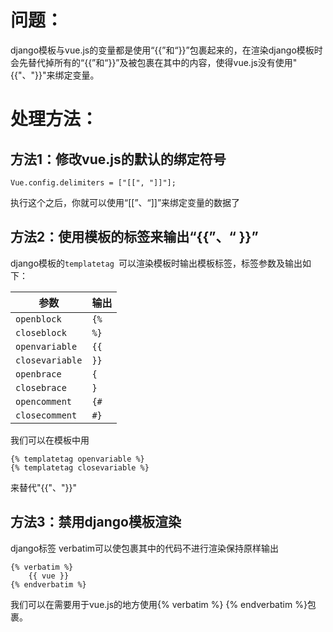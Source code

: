 # 问题：

django模板与vue.js的变量都是使用“{{”和“}}”包裹起来的，在渲染django模板时会先替代掉所有的“{{”和“}}”及被包裹在其中的内容，使得vue.js没有使用"{{"、"}}"来绑定变量。

# 处理方法：

## 方法1：修改vue.js的默认的绑定符号

```
Vue.config.delimiters = ["[[", "]]"];
```

执行这个之后，你就可以使用“[[”、“]]”来绑定变量的数据了

## 方法2：使用模板的标签来输出“{{”、“ }}”

django模板的`templatetag `可以渲染模板时输出模板标签，标签参数及输出如下：

| 参数              | 输出   |
| --------------- | ---- |
| `openblock`     | `{%` |
| `closeblock`    | `%}` |
| `openvariable`  | `{{` |
| `closevariable` | `}}` |
| `openbrace`     | `{`  |
| `closebrace`    | `}`  |
| `opencomment`   | `{#` |
| `closecomment`  | `#}` |

我们可以在模板中用

```
{% templatetag openvariable %} 
{% templatetag closevariable %}
```

来替代"{{"、"}}"

## 方法3：禁用django模板渲染

django标签 verbatim可以使包裹其中的代码不进行渲染保持原样输出

```
{% verbatim %}
    {{ vue }}
{% endverbatim %}
```

我们可以在需要用于vue.js的地方使用{% verbatim %} {% endverbatim %}包裹。